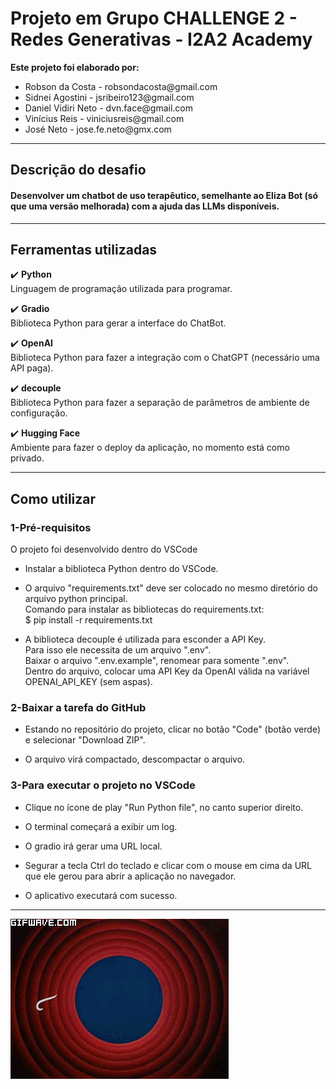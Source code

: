 # Projeto em Grupo CHALLENGE 2 - Redes Generativas - I2A2 Academy

<b>Este projeto foi elaborado por:</b>

<ul>
<li>Robson da Costa - robsondacosta@gmail.com</li>
<li>Sidnei Agostini - jsribeiro123@gmail.com</li>
<li>Daniel Vidiri Neto - dvn.face@gmail.com</li>
<li>Vinícius Reis - viniciusreis@gmail.com</li>
<li>José Neto - jose.fe.neto@gmx.com</li>
</ul>

---

## Descrição do desafio

#### Desenvolver um chatbot de uso terapêutico, semelhante ao Eliza Bot (só que uma versão melhorada) com a ajuda das LLMs disponíveis.

---

## Ferramentas utilizadas

:heavy_check_mark: <b>Python</b><br>
Linguagem de programação utilizada para programar.<br>

:heavy_check_mark: <b>Gradio</b><br>
Biblioteca Python para gerar a interface do ChatBot.<br>

:heavy_check_mark: <b>OpenAI</b><br>
Biblioteca Python para fazer a integração com o ChatGPT (necessário uma API paga).<br>

:heavy_check_mark: <b>decouple</b><br>
Biblioteca Python para fazer a separação de parãmetros de ambiente de configuração.<br>

:heavy_check_mark: <b>Hugging Face</b><br>
Ambiente para fazer o deploy da aplicação, no momento está como privado.<br>

---

## Como utilizar

### 1-Pré-requisitos

O projeto foi desenvolvido dentro do VSCode<br>

- Instalar a biblioteca Python dentro do VSCode.

- O arquivo "requirements.txt" deve ser colocado no mesmo diretório do arquivo python principal.<br>
  Comando para instalar as bibliotecas do requirements.txt:<br>
  $ pip install -r requirements.txt

- A biblioteca decouple é utilizada para esconder a API Key.<br>
  Para isso ele necessita de um arquivo ".env".<br>
  Baixar o arquivo ".env.example", renomear para somente ".env".<br>
  Dentro do arquivo, colocar uma API Key da OpenAI válida na variável OPENAI_API_KEY (sem aspas).<br>

### 2-Baixar a tarefa do GitHub

- Estando no repositório do projeto, clicar no botão "Code" (botão verde) e selecionar "Download ZIP".

- O arquivo virá compactado, descompactar o arquivo.<br>

### 3-Para executar o projeto no VSCode

- Clique no ícone de play "Run Python file", no canto superior direito.

- O terminal começará a exibir um log.

- O gradio irá gerar uma URL local.

- Segurar a tecla Ctrl do teclado e clicar com o mouse em cima da URL que ele gerou para abrir a aplicação no navegador.

- O aplicativo executará com sucesso.

---

<p>
  <img src="src/assets/to_readme/Autopin.gif">
</p>
